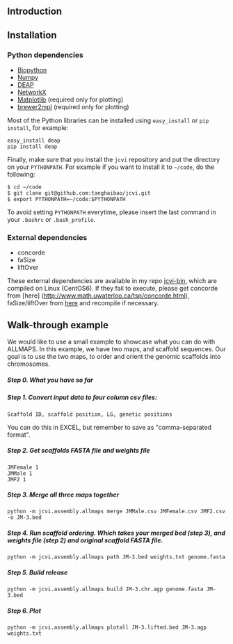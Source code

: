 ## Introduction

## Installation
### Python dependencies
* [Biopython](http://biopython.org/)
* [Numpy](numpy.org)
* [DEAP](https://code.google.com/p/deap/)
* [NetworkX](https://networkx.github.io/)
* [Matplotlib](matplotlib.org) (required only for plotting)
* [brewer2mpl](https://github.com/jiffyclub/brewer2mpl) (required only for plotting)

Most of the Python libraries can be installed using `easy_install` or `pip install`, for example:
```
easy_install deap
pip install deap
```

Finally, make sure that you install the `jcvi` repository and put the directory on your `PYTHONPATH`. For example if you want to install it to `~/code`, do the following:
```
$ cd ~/code
$ git clone git@github.com:tanghaibao/jcvi.git
$ export PYTHONPATH=~/code:$PYTHONPATH
```
To avoid setting `PYTHONPATH` everytime, please insert the last command in your `.bashrc` or `.bash_profile`.

### External dependencies
* concorde
* faSize
* liftOver

These external dependencies are available in my repo [jcvi-bin](https://github.com/tanghaibao/jcvi-bin), which are compiled on Linux (CentOS6). If they fail to execute, please get concorde from [here] (http://www.math.uwaterloo.ca/tsp/concorde.html), faSize/liftOver from [here](http://hgdownload.cse.ucsc.edu/admin/jksrc.zip) and recompile if necessary. 

## Walk-through example
We would like to use a small example to showcase what you can do with ALLMAPS. In this example, we have two maps, and scaffold sequences. Our goal is to use the two maps, to order and orient the genomic scaffolds into chromosomes.

##### Step 0. What you have so far

##### Step 1. Convert input data to four column csv files:
```
Scaffold ID, scaffold position, LG, genetic positions
```

You can do this in EXCEL, but remember to save as "comma-separated format".

##### Step 2. Get scaffolds FASTA file and weights file
```
JMFemale 1
JMMale 1
JMF2 1
```

##### Step 3. Merge all three maps together
```
python -m jcvi.assembly.allmaps merge JMMale.csv JMFemale.csv JMF2.csv -o JM-3.bed
```

##### Step 4. Run scaffold ordering. Which takes your merged bed (step 3), and weights file (step 2) and original scaffold FASTA file.
```
python -m jcvi.assembly.allmaps path JM-3.bed weights.txt genome.fasta
```

##### Step 5. Build release
```
python -m jcvi.assembly.allmaps build JM-3.chr.agp genome.fasta JM-3.bed
```

##### Step 6. Plot
```
python -m jcvi.assembly.allmaps plotall JM-3.lifted.bed JM-3.agp weights.txt
```


